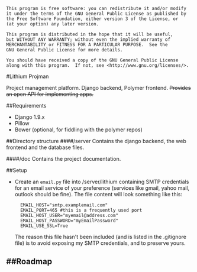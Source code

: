 	This program is free software: you can redistribute it and/or modify
	it under the terms of the GNU General Public License as published by
	the Free Software Foundation, either version 3 of the License, or
	(at your option) any later version.

	This program is distributed in the hope that it will be useful,
	but WITHOUT ANY WARRANTY; without even the implied warranty of
	MERCHANTABILITY or FITNESS FOR A PARTICULAR PURPOSE.  See the
	GNU General Public License for more details.

	You should have received a copy of the GNU General Public License
	along with this program.  If not, see <http://www.gnu.org/licenses/>.

#Lithium Projman

Project management platform.
Django backend, Polymer frontend.
~~Provides an open API for implementing apps.~~

##Requirements
- Django 1.9.x
- Pillow
- Bower (optional, for fiddling with the polymer repos)

##Directory structure
####/server
Contains  the django backend, the web frontend and the database files.

####/doc
Contains the project documentation.

##Setup

- Create an `email.py` file into /server/lithium containing SMTP credentials for an email service of your preference (services like gmail, yahoo mail, outlook should be fine). The file content will look something like this:

		EMAIL_HOST="smtp.examplemail.com"
		EMAIL_PORT=465 #this is a frequently used port
		EMAIL_HOST_USER="myemail@address.com"
		EMAIL_HOST_PASSWORD="myEmailPassword"
		EMAIL_USE_SSL=True

	The reason this file hasn't been included (and is listed in the .gitignore file) is to avoid exposing my SMTP credentials, and to preserve yours.

##Roadmap
- 